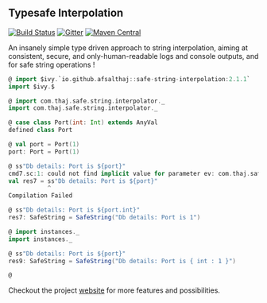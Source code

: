 ## Typesafe Interpolation

[![Build Status](https://travis-ci.com/afsalthaj/safe-string-interpolation.svg?branch=master)](https://travis-ci.com/afsalthaj/safe-string-interpolation)
[![Gitter](https://badges.gitter.im/Join%20Chat.svg)](https://gitter.im/safe-string-interpolation/community?utm_source=badge&utm_medium=badge&utm_campaign=pr-badge&utm_content=badge)
[![Maven Central](https://img.shields.io/maven-central/v/io.github.afsalthaj/safe-string-interpolation_2.12.svg)](https://search.maven.org/artifact/io.github.afsalthaj/safe-string-interpolation_2.13/2.1.3/jar)


An insanely simple type driven approach to string interpolation, aiming at consistent, secure,  and only-human-readable logs and console outputs, and for safe string operations ! 

```scala
@ import $ivy.`io.github.afsalthaj::safe-string-interpolation:2.1.1`
import $ivy.$

@ import com.thaj.safe.string.interpolator._
import com.thaj.safe.string.interpolator._

@ case class Port(int: Int) extends AnyVal
defined class Port

@ val port = Port(1)
port: Port = Port(1)

@ ss"Db details: Port is ${port}"
cmd7.sc:1: could not find implicit value for parameter ev: com.thaj.safe.string.interpolator.Safe[ammonite.$sess.cmd5.Port]
val res7 = ss"Db details: Port is ${port}"
           ^
Compilation Failed

@ ss"Db details: Port is ${port.int}"
res7: SafeString = SafeString("Db details: Port is 1")

@ import instances._
import instances._

@ ss"Db details: Port is ${port}"
res9: SafeString = SafeString("Db details: Port is { int : 1 }")

@

```
Checkout the project [website](https://afsalthaj.github.io/safe-string-interpolation/) for more features and possibilities.
